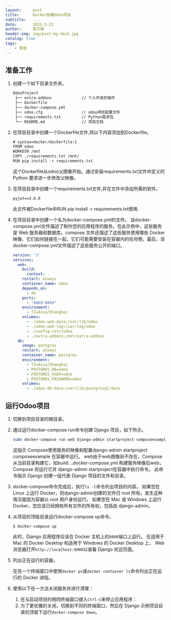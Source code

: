 ```yaml
---
layout:     post
title:      Docker部署Odoo项目
subtitle:   ...
date:       2022-2-23
author:     呆贝斯
header-img: img/post-bg-desk.jpg
catalog: true
tags:
    - 其他
---
```

## 准备工作

1. 创建一个如下目录文件夹。

   ```txt
   OdooProject
    ├── extra-addons             // 个人开发的插件
    ├── Dockerfile
    ├── docker-compose.yml
    ├── odoo.cfg                 // odoo项目配置文件
    ├── requirements.txt         // Python需求包
    └── README.md                // 项目文档
   ```

2. 在项目目录中创建一个Dockerfile文件,将以下内容添加到Dockerfile。

    ```txt
    # syntax=docker/dockerfile:1
    FROM odoo
    WORKDIR /mnt
    COPY ./requirements.txt /mnt/
    RUN pip install -r requirements.txt
    ```

    这个Dockerfile从odoo父图像开始。通过安装requirements.txt文件中定义的 Python 要求进一步修改父映像。

3. 在项目目录中创建一个requirements.txt文件,并在文件中添加所需的软件。

    ```txt
    pyjwt==2.6.0
    ```

    此文件被Dockerfile中RUN pip install -r requirements.txt使用.

4. 在项目目录中创建一个名为docker-compose.yml的文件。
    该docker-compose.yml文件描述了制作您的应用程序的服务。在此示例中，这些服务是 Web 服务器和数据库。compose 文件还描述了这些服务使用哪些 Docker 映像、它们如何链接在一起、它们可能需要安装在容器内的任何卷。最后，该docker-compose.yml文件描述了这些服务公开的端口。

    ```yaml
    version: '3'
    services:
      web:
        build:
          context: .
        restart: always
        container_name: odoo
        depends_on:
          - db
        ports:
          - "8069:8069"
        environment:
          - TZ=Asia/Shanghai
        volumes:
          - ./odoo-web-data:/var/lib/odoo
          - ./odoo-web-log:/var/log/odoo
          - ./config:/etc/odoo
          - ./extra-addons:/mnt/extra-addons
      db:
        image: postgres
        restart: always
        container_name: postgres
        environment:
          - TZ=Asia/Shanghai
          - POSTGRES_DB=odoo
          - POSTGRES_USER=odoo
          - POSTGRES_PASSWORD=odoo
        volumes:
          - ./odoo-db-data:/var/lib/postgresql/data
    ```

## 运行Odoo项目

1. 切换到项目目录的根目录。
2. 通过运行docker-compose run命令创建 Django 项目，如下所示。

    ```bash
    sudo docker-compose run web django-admin startproject composeexample .
    ```

    这指示 Compose使用服务的映像和配置django-admin startproject composeexample 在容器中运行。
    web由于web图像尚不存在，Compose 从当前目录构建它，如build: ..docker-compose.yml
    构建服务映像后web，Compose 将运行它并 django-admin startproject在容器中执行命令。
    此命令指示 Django 创建一组代表 Django 项目的文件和目录。
3. docker-compose命令完成后，执行`ls -l`命令列出项目的内容。
    如果您在 Linux 上运行 Docker，则django-admin创建的文件归 root 所有。发生这种情况是因为容器以 root 用户身份运行。
    如果您在 Mac 或 Windows 上运行 Docker，您应该已经拥有所有文件的所有权，包括由 django-admin。

4. 从项目的顶级目录运行docker-compose up命令。

    ```
    $ docker-compose up
    ```
    此时，Django 应用程序应该在 Docker 主机上的`8000`端口上运行。
    在适用于 Mac 的 Docker Desktop 和适用于 Windows 的 Docker Desktop 上，
    Web 浏览器打开`http://localhost:8000`以查看 Django 欢迎页面。

5. 列出正在运行的容器。 

    在另一个终端窗口中使用`docker ps`或`docker container ls`命令列出正在运行的 Docker 进程。

6. 使用以下任一方法关闭服务并进行清理：
    1. 在与启动项目的相同终端窗口键入`Ctrl-C`来停止应用程序：
    2. 为了更优雅的关闭，切换到不同的终端窗口，然后在 Django 示例项目目录的顶层下运行`docker-compose down`。